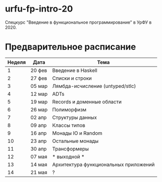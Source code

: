 # urfu-fp-intro-20

Спецкурс "Введение в функциональное программирование" в УрФУ в 2020.

# Предварительное расписание

Неделя | Дата   | Тема 
-------|--------|------
1      | 20 фев | Введение в Haskell
2      | 27 фев | Списки и строки
3      | 05 мар | Лямбда-исчисление (untyped/stlc)
4      | 12 мар | ADTs
5      | 19 мар | Records и доменные области
6      | 26 мар | Полиморфизм
7      | 02 апр | Структуры данных
8      | 09 апр | Классы типов
9      | 16 апр | Монады IO и Random
10     | 23 апр | Остальные монады
11     | 30 апр | Трансформеры
12     | 07 мая | * выходной *
13     | 14 мая | Архитектура функциональных приложений
14     | 21 мая | ?
